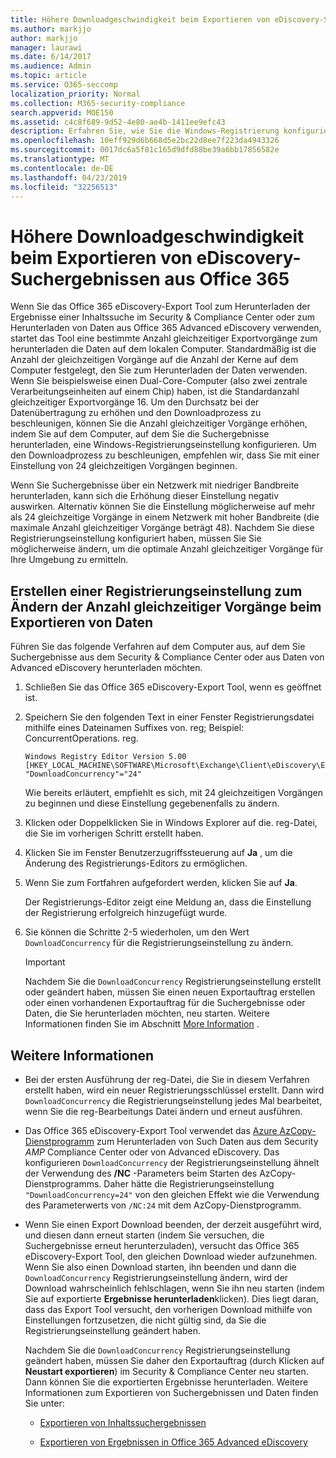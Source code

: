 ```yaml
---
title: Höhere Downloadgeschwindigkeit beim Exportieren von eDiscovery-Suchergebnissen aus Office 365
ms.author: markjjo
author: markjjo
manager: laurawi
ms.date: 6/14/2017
ms.audience: Admin
ms.topic: article
ms.service: O365-seccomp
localization_priority: Normal
ms.collection: M365-security-compliance
search.appverid: MOE150
ms.assetid: c4c8f689-9d52-4e80-ae4b-1411ee9efc43
description: Erfahren Sie, wie Sie die Windows-Registrierung konfigurieren, um den Datendurchsatz beim Herunterladen von Suchergebnissen und Such Daten aus dem Security & Compliance Center und Advanced eDiscovery in Office 365 zu erhöhen.
ms.openlocfilehash: 10eff929d6b668d5e2bc22d8ee7f223da4943326
ms.sourcegitcommit: 0017dc6a5f81c165d9dfd88be39a6bb17856582e
ms.translationtype: MT
ms.contentlocale: de-DE
ms.lasthandoff: 04/23/2019
ms.locfileid: "32256513"
---
```

# <a name="increase-the-download-speed-when-exporting-ediscovery-search-results-from-office-365"></a>Höhere Downloadgeschwindigkeit beim Exportieren von eDiscovery-Suchergebnissen aus Office 365

Wenn Sie das Office 365 eDiscovery-Export Tool zum Herunterladen der Ergebnisse einer Inhaltssuche im Security & Compliance Center oder zum Herunterladen von Daten aus Office 365 Advanced eDiscovery verwenden, startet das Tool eine bestimmte Anzahl gleichzeitiger Exportvorgänge zum herunterladen die Daten auf dem lokalen Computer. Standardmäßig ist die Anzahl der gleichzeitigen Vorgänge auf die Anzahl der Kerne auf dem Computer festgelegt, den Sie zum Herunterladen der Daten verwenden. Wenn Sie beispielsweise einen Dual-Core-Computer (also zwei zentrale Verarbeitungseinheiten auf einem Chip) haben, ist die Standardanzahl gleichzeitiger Exportvorgänge 16. Um den Durchsatz bei der Datenübertragung zu erhöhen und den Downloadprozess zu beschleunigen, können Sie die Anzahl gleichzeitiger Vorgänge erhöhen, indem Sie auf dem Computer, auf dem Sie die Suchergebnisse herunterladen, eine Windows-Registrierungseinstellung konfigurieren. Um den Downloadprozess zu beschleunigen, empfehlen wir, dass Sie mit einer Einstellung von 24 gleichzeitigen Vorgängen beginnen.
  
Wenn Sie Suchergebnisse über ein Netzwerk mit niedriger Bandbreite herunterladen, kann sich die Erhöhung dieser Einstellung negativ auswirken. Alternativ können Sie die Einstellung möglicherweise auf mehr als 24 gleichzeitige Vorgänge in einem Netzwerk mit hoher Bandbreite (die maximale Anzahl gleichzeitiger Vorgänge beträgt 48). Nachdem Sie diese Registrierungseinstellung konfiguriert haben, müssen Sie Sie möglicherweise ändern, um die optimale Anzahl gleichzeitiger Vorgänge für Ihre Umgebung zu ermitteln.
  
## <a name="create-a-registry-setting-to-change-the-number-of-concurrent-operations-when-exporting-data"></a>Erstellen einer Registrierungseinstellung zum Ändern der Anzahl gleichzeitiger Vorgänge beim Exportieren von Daten

Führen Sie das folgende Verfahren auf dem Computer aus, auf dem Sie Suchergebnisse aus dem Security & Compliance Center oder aus Daten von Advanced eDiscovery herunterladen möchten.
  
1. Schließen Sie das Office 365 eDiscovery-Export Tool, wenn es geöffnet ist. 
    
2. Speichern Sie den folgenden Text in einer Fenster Registrierungsdatei mithilfe eines Dateinamen Suffixes von. reg; Beispiel: ConcurrentOperations. reg. 
    
    ```
    Windows Registry Editor Version 5.00
    [HKEY_LOCAL_MACHINE\SOFTWARE\Microsoft\Exchange\Client\eDiscovery\ExportTool]
    "DownloadConcurrency"="24"
    ```

    Wie bereits erläutert, empfiehlt es sich, mit 24 gleichzeitigen Vorgängen zu beginnen und diese Einstellung gegebenenfalls zu ändern.
    
3. Klicken oder Doppelklicken Sie in Windows Explorer auf die. reg-Datei, die Sie im vorherigen Schritt erstellt haben.
    
4. Klicken Sie im Fenster Benutzerzugriffssteuerung auf **Ja** , um die Änderung des Registrierungs-Editors zu ermöglichen. 
    
5. Wenn Sie zum Fortfahren aufgefordert werden, klicken Sie auf **Ja**.
    
    Der Registrierungs-Editor zeigt eine Meldung an, dass die Einstellung der Registrierung erfolgreich hinzugefügt wurde.
    
6. Sie können die Schritte 2-5 wiederholen, um den Wert `DownloadConcurrency` für die Registrierungseinstellung zu ändern. 
    
    > [!IMPORTANT]
    > Nachdem Sie die `DownloadConcurrency` Registrierungseinstellung erstellt oder geändert haben, müssen Sie einen neuen Exportauftrag erstellen oder einen vorhandenen Exportauftrag für die Suchergebnisse oder Daten, die Sie herunterladen möchten, neu starten. Weitere Informationen finden Sie im Abschnitt [More Information](#more-information) . 
  
## <a name="more-information"></a>Weitere Informationen

- Bei der ersten Ausführung der reg-Datei, die Sie in diesem Verfahren erstellt haben, wird ein neuer Registrierungsschlüssel erstellt. Dann wird `DownloadConcurrency` die Registrierungseinstellung jedes Mal bearbeitet, wenn Sie die reg-Bearbeitungs Datei ändern und erneut ausführen. 
    
- Das Office 365 eDiscovery-Export Tool verwendet das [Azure AzCopy-Dienstprogramm](https://go.microsoft.com/fwlink/?linkid=849949) zum Herunterladen von Such Daten aus dem Security _AMP_ Compliance Center oder von Advanced eDiscovery. Das konfigurieren `DownloadConcurrency` der Registrierungseinstellung ähnelt der Verwendung des **/NC** -Parameters beim Starten des AzCopy-Dienstprogramms. Daher hätte die Registrierungseinstellung `"DownloadConcurrency=24"` von den gleichen Effekt wie die Verwendung des Parameterwerts von `/NC:24` mit dem AzCopy-Dienstprogramm. 
    
- Wenn Sie einen Export Download beenden, der derzeit ausgeführt wird, und diesen dann erneut starten (indem Sie versuchen, die Suchergebnisse erneut herunterzuladen), versucht das Office 365 eDiscovery-Export Tool, den gleichen Download wieder aufzunehmen. Wenn Sie also einen Download starten, ihn beenden und dann die `DownloadConcurrency` Registrierungseinstellung ändern, wird der Download wahrscheinlich fehlschlagen, wenn Sie ihn neu starten (indem Sie auf exportierte **Ergebnisse herunterladen**klicken). Dies liegt daran, dass das Export Tool versucht, den vorherigen Download mithilfe von Einstellungen fortzusetzen, die nicht gültig sind, da Sie die Registrierungseinstellung geändert haben.
    
    Nachdem Sie die `DownloadConcurrency` Registrierungseinstellung geändert haben, müssen Sie daher den Exportauftrag (durch Klicken auf **Neustart exportieren**) im Security & Compliance Center neu starten. Dann können Sie die exportierten Ergebnisse herunterladen. Weitere Informationen zum Exportieren von Suchergebnissen und Daten finden Sie unter:
    
  - [Exportieren von Inhaltssuchergebnissen ](export-search-results.md)
    
  - [Exportieren von Ergebnissen in Office 365 Advanced eDiscovery](export-results-in-advanced-ediscovery.md)
    
